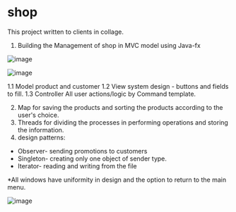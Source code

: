 # shop
This project written to clients in collage.

1. Building the Management of shop in MVC model using Java-fx

![image](https://user-images.githubusercontent.com/49592750/197213789-ac8feaac-97b5-4ce1-bd4a-70e8e54b78c4.png)

![image](https://user-images.githubusercontent.com/49592750/197213863-be5eb5c0-a34a-4994-8455-7f2a685d4e1f.png)


1.1 Model product and customer
1.2 View system design - buttons and fields to fill.
1.3 Controller All user actions/logic by Command template.

2. Map for saving the products and sorting the products according to the user's choice.
3. Threads for dividing the processes in performing operations and storing the information.
4. design patterns:
- Observer- sending promotions to customers
- Singleton- creating only one object of sender type.
- Iterator- reading and writing from the file

*All windows have uniformity in design and the option to return to the main menu.

![image](https://user-images.githubusercontent.com/49592750/197214939-8259dccc-6189-439c-b26b-17e7b7238b4b.png)

